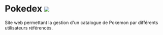 # Pokedex <img src="https://media.tenor.com/rbx3ph5SLRUAAAAj/pikachu-pokemon.gif">
Site web permettant la gestion d'un catalogue de Pokemon par différents utilisateurs référencés.
